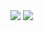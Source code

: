 
<img src="../../../assets/images/concepts/mlops/batch-scoring.svg">


<img src="../../../assets/images/concepts/mlops/online-scoring.svg">
